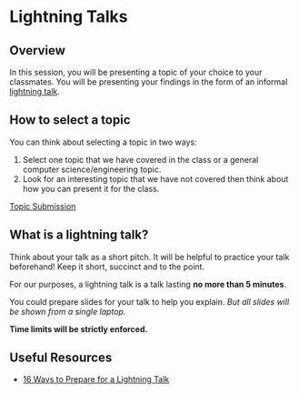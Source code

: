 # Lightning Talks

## Overview

In this session, you will be presenting a topic of your choice to your classmates. You will be presenting your findings in the form of an informal [lightning talk](https://en.wikipedia.org/wiki/Lightning_talk).


## How to select a topic

You can think about selecting a topic in two ways:

1. Select one topic that we have covered in the class or a general computer science/engineering topic.
2. Look for an interesting topic that we have not covered then think about how you can present it for the class.

[Topic Submission](https://forms.gle/15GCSqfGjjCcoNgy9)


## What is a lightning talk?

Think about your talk as a short pitch. It will be helpful to practice your talk beforehand! Keep it short, succinct and to the point.

For our purposes, a lightning talk is a talk lasting **no more than 5 minutes**.

You could prepare slides for your talk to help you explain. _But all slides will be shown from a single laptop._

**Time limits will be strictly enforced.**



## Useful Resources

- [16 Ways to Prepare for a Lightning Talk](https://www.semrush.com/blog/16-ways-to-prepare-for-a-lightning-talk/)